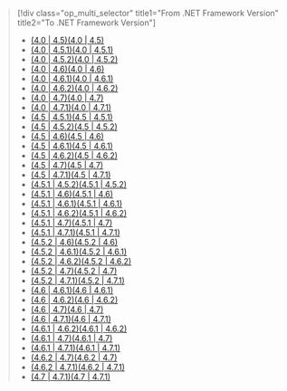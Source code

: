 > [!div class="op_multi_selector" title1="From .NET Framework Version" title2="To .NET Framework Version"]
> - [<span data-ttu-id="46bec-101">(4.0 | 4.5)</span><span class="sxs-lookup"><span data-stu-id="46bec-101">(4.0 | 4.5)</span></span>](~/docs/framework/migration-guide/runtime/4.0-4.5.md)
> - [<span data-ttu-id="46bec-102">(4.0 | 4.5.1)</span><span class="sxs-lookup"><span data-stu-id="46bec-102">(4.0 | 4.5.1)</span></span>](~/docs/framework/migration-guide/runtime/4.0-4.5.1.md)
> - [<span data-ttu-id="46bec-103">(4.0 | 4.5.2)</span><span class="sxs-lookup"><span data-stu-id="46bec-103">(4.0 | 4.5.2)</span></span>](~/docs/framework/migration-guide/runtime/4.0-4.5.2.md)
> - [<span data-ttu-id="46bec-104">(4.0 | 4.6)</span><span class="sxs-lookup"><span data-stu-id="46bec-104">(4.0 | 4.6)</span></span>](~/docs/framework/migration-guide/runtime/4.0-4.6.md)
> - [<span data-ttu-id="46bec-105">(4.0 | 4.6.1)</span><span class="sxs-lookup"><span data-stu-id="46bec-105">(4.0 | 4.6.1)</span></span>](~/docs/framework/migration-guide/runtime/4.0-4.6.1.md)
> - [<span data-ttu-id="46bec-106">(4.0 | 4.6.2)</span><span class="sxs-lookup"><span data-stu-id="46bec-106">(4.0 | 4.6.2)</span></span>](~/docs/framework/migration-guide/runtime/4.0-4.6.2.md)
> - [<span data-ttu-id="46bec-107">(4.0 | 4.7)</span><span class="sxs-lookup"><span data-stu-id="46bec-107">(4.0 | 4.7)</span></span>](~/docs/framework/migration-guide/runtime/4.0-4.7.md)
> - [<span data-ttu-id="46bec-108">(4.0 | 4.7.1)</span><span class="sxs-lookup"><span data-stu-id="46bec-108">(4.0 | 4.7.1)</span></span>](~/docs/framework/migration-guide/runtime/4.0-4.7.1.md)
> - [<span data-ttu-id="46bec-109">(4.5 | 4.5.1)</span><span class="sxs-lookup"><span data-stu-id="46bec-109">(4.5 | 4.5.1)</span></span>](~/docs/framework/migration-guide/runtime/4.5-4.5.1.md)
> - [<span data-ttu-id="46bec-110">(4.5 | 4.5.2)</span><span class="sxs-lookup"><span data-stu-id="46bec-110">(4.5 | 4.5.2)</span></span>](~/docs/framework/migration-guide/runtime/4.5-4.5.2.md)
> - [<span data-ttu-id="46bec-111">(4.5 | 4.6)</span><span class="sxs-lookup"><span data-stu-id="46bec-111">(4.5 | 4.6)</span></span>](~/docs/framework/migration-guide/runtime/4.5-4.6.md)
> - [<span data-ttu-id="46bec-112">(4.5 | 4.6.1)</span><span class="sxs-lookup"><span data-stu-id="46bec-112">(4.5 | 4.6.1)</span></span>](~/docs/framework/migration-guide/runtime/4.5-4.6.1.md)
> - [<span data-ttu-id="46bec-113">(4.5 | 4.6.2)</span><span class="sxs-lookup"><span data-stu-id="46bec-113">(4.5 | 4.6.2)</span></span>](~/docs/framework/migration-guide/runtime/4.5-4.6.2.md)
> - [<span data-ttu-id="46bec-114">(4.5 | 4.7)</span><span class="sxs-lookup"><span data-stu-id="46bec-114">(4.5 | 4.7)</span></span>](~/docs/framework/migration-guide/runtime/4.5-4.7.md)
> - [<span data-ttu-id="46bec-115">(4.5 | 4.7.1)</span><span class="sxs-lookup"><span data-stu-id="46bec-115">(4.5 | 4.7.1)</span></span>](~/docs/framework/migration-guide/runtime/4.5-4.7.1.md)
> - [<span data-ttu-id="46bec-116">(4.5.1 | 4.5.2)</span><span class="sxs-lookup"><span data-stu-id="46bec-116">(4.5.1 | 4.5.2)</span></span>](~/docs/framework/migration-guide/runtime/4.5.1-4.5.2.md)
> - [<span data-ttu-id="46bec-117">(4.5.1 | 4.6)</span><span class="sxs-lookup"><span data-stu-id="46bec-117">(4.5.1 | 4.6)</span></span>](~/docs/framework/migration-guide/runtime/4.5.1-4.6.md)
> - [<span data-ttu-id="46bec-118">(4.5.1 | 4.6.1)</span><span class="sxs-lookup"><span data-stu-id="46bec-118">(4.5.1 | 4.6.1)</span></span>](~/docs/framework/migration-guide/runtime/4.5.1-4.6.1.md)
> - [<span data-ttu-id="46bec-119">(4.5.1 | 4.6.2)</span><span class="sxs-lookup"><span data-stu-id="46bec-119">(4.5.1 | 4.6.2)</span></span>](~/docs/framework/migration-guide/runtime/4.5.1-4.6.2.md)
> - [<span data-ttu-id="46bec-120">(4.5.1 | 4.7)</span><span class="sxs-lookup"><span data-stu-id="46bec-120">(4.5.1 | 4.7)</span></span>](~/docs/framework/migration-guide/runtime/4.5.1-4.7.md)
> - [<span data-ttu-id="46bec-121">(4.5.1 | 4.7.1)</span><span class="sxs-lookup"><span data-stu-id="46bec-121">(4.5.1 | 4.7.1)</span></span>](~/docs/framework/migration-guide/runtime/4.5.1-4.7.1.md)
> - [<span data-ttu-id="46bec-122">(4.5.2 | 4.6)</span><span class="sxs-lookup"><span data-stu-id="46bec-122">(4.5.2 | 4.6)</span></span>](~/docs/framework/migration-guide/runtime/4.5.2-4.6.md)
> - [<span data-ttu-id="46bec-123">(4.5.2 | 4.6.1)</span><span class="sxs-lookup"><span data-stu-id="46bec-123">(4.5.2 | 4.6.1)</span></span>](~/docs/framework/migration-guide/runtime/4.5.2-4.6.1.md)
> - [<span data-ttu-id="46bec-124">(4.5.2 | 4.6.2)</span><span class="sxs-lookup"><span data-stu-id="46bec-124">(4.5.2 | 4.6.2)</span></span>](~/docs/framework/migration-guide/runtime/4.5.2-4.6.2.md)
> - [<span data-ttu-id="46bec-125">(4.5.2 | 4.7)</span><span class="sxs-lookup"><span data-stu-id="46bec-125">(4.5.2 | 4.7)</span></span>](~/docs/framework/migration-guide/runtime/4.5.2-4.7.md)
> - [<span data-ttu-id="46bec-126">(4.5.2 | 4.7.1)</span><span class="sxs-lookup"><span data-stu-id="46bec-126">(4.5.2 | 4.7.1)</span></span>](~/docs/framework/migration-guide/runtime/4.5.2-4.7.1.md)
> - [<span data-ttu-id="46bec-127">(4.6 | 4.6.1)</span><span class="sxs-lookup"><span data-stu-id="46bec-127">(4.6 | 4.6.1)</span></span>](~/docs/framework/migration-guide/runtime/4.6-4.6.1.md)
> - [<span data-ttu-id="46bec-128">(4.6 | 4.6.2)</span><span class="sxs-lookup"><span data-stu-id="46bec-128">(4.6 | 4.6.2)</span></span>](~/docs/framework/migration-guide/runtime/4.6-4.6.2.md)
> - [<span data-ttu-id="46bec-129">(4.6 | 4.7)</span><span class="sxs-lookup"><span data-stu-id="46bec-129">(4.6 | 4.7)</span></span>](~/docs/framework/migration-guide/runtime/4.6-4.7.md)
> - [<span data-ttu-id="46bec-130">(4.6 | 4.7.1)</span><span class="sxs-lookup"><span data-stu-id="46bec-130">(4.6 | 4.7.1)</span></span>](~/docs/framework/migration-guide/runtime/4.6-4.7.1.md)
> - [<span data-ttu-id="46bec-131">(4.6.1 | 4.6.2)</span><span class="sxs-lookup"><span data-stu-id="46bec-131">(4.6.1 | 4.6.2)</span></span>](~/docs/framework/migration-guide/runtime/4.6.1-4.6.2.md)
> - [<span data-ttu-id="46bec-132">(4.6.1 | 4.7)</span><span class="sxs-lookup"><span data-stu-id="46bec-132">(4.6.1 | 4.7)</span></span>](~/docs/framework/migration-guide/runtime/4.6.1-4.7.md)
> - [<span data-ttu-id="46bec-133">(4.6.1 | 4.7.1)</span><span class="sxs-lookup"><span data-stu-id="46bec-133">(4.6.1 | 4.7.1)</span></span>](~/docs/framework/migration-guide/runtime/4.6.1-4.7.1.md)
> - [<span data-ttu-id="46bec-134">(4.6.2 | 4.7)</span><span class="sxs-lookup"><span data-stu-id="46bec-134">(4.6.2 | 4.7)</span></span>](~/docs/framework/migration-guide/runtime/4.6.2-4.7.md)
> - [<span data-ttu-id="46bec-135">(4.6.2 | 4.7.1)</span><span class="sxs-lookup"><span data-stu-id="46bec-135">(4.6.2 | 4.7.1)</span></span>](~/docs/framework/migration-guide/runtime/4.6.2-4.7.1.md)
> - [<span data-ttu-id="46bec-136">(4.7 | 4.7.1)</span><span class="sxs-lookup"><span data-stu-id="46bec-136">(4.7 | 4.7.1)</span></span>](~/docs/framework/migration-guide/runtime/4.7-4.7.1.md)
